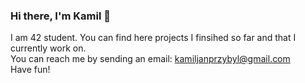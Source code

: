 ### Hi there, I'm Kamil 👋

<!--
**kamilprzybyl/kamilprzybyl** is a ✨ _special_ ✨ repository because its `README.md` (this file) appears on your GitHub profile.
-->
I am 42 student. You can find here projects I finsihed so far and that I currently work on.</br>
You can reach me by sending an email: kamiljanprzybyl@gmail.com</br>
Have fun!
